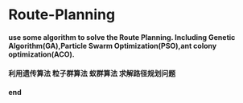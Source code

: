 # Route-Planning
#### use some algorithm to solve the Route Planning. Including Genetic Algorithm(GA),Particle Swarm Optimization(PSO),ant colony optimization(ACO).


#### 利用遗传算法 粒子群算法 蚁群算法 求解路径规划问题

#### end
